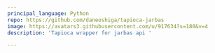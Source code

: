 ```yaml
---
principal_language: Python
repo: https://github.com/daneoshiga/tapioca-jarbas
image: https://avatars3.githubusercontent.com/u/917634?s=180&v=4
description: 'Tapioca wrapper for jarbas api '

---
```

